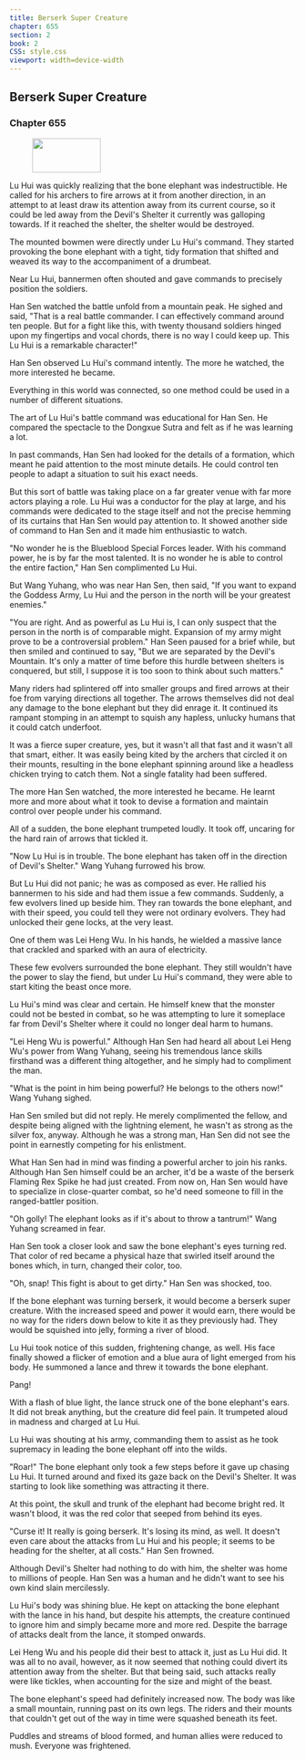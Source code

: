 ```yaml
---
title: Berserk Super Creature
chapter: 655
section: 2
book: 2
CSS: style.css
viewport: width=device-width
---
```


## Berserk Super Creature

### Chapter 655

<figure>
	<img src="../Images/gem.gif" alt="" id="gem" width="120" height="60" />
</figure>

Lu Hui was quickly realizing that the bone elephant was indestructible. He called for his archers to fire arrows at it from another direction, in an attempt to at least draw its attention away from its current course, so it could be led away from the Devil's Shelter it currently was galloping towards. If it reached the shelter, the shelter would be destroyed.

The mounted bowmen were directly under Lu Hui's command. They started provoking the bone elephant with a tight, tidy formation that shifted and weaved its way to the accompaniment of a drumbeat.

Near Lu Hui, bannermen often shouted and gave commands to precisely position the soldiers.

Han Sen watched the battle unfold from a mountain peak. He sighed and said, "That is a real battle commander. I can effectively command around ten people. But for a fight like this, with twenty thousand soldiers hinged upon my fingertips and vocal chords, there is no way I could keep up. This Lu Hui is a remarkable character!"

Han Sen observed Lu Hui's command intently. The more he watched, the more interested he became.

Everything in this world was connected, so one method could be used in a number of different situations.

The art of Lu Hui's battle command was educational for Han Sen. He compared the spectacle to the Dongxue Sutra and felt as if he was learning a lot.

In past commands, Han Sen had looked for the details of a formation, which meant he paid attention to the most minute details. He could control ten people to adapt a situation to suit his exact needs.

But this sort of battle was taking place on a far greater venue with far more actors playing a role. Lu Hui was a conductor for the play at large, and his commands were dedicated to the stage itself and not the precise hemming of its curtains that Han Sen would pay attention to. It showed another side of command to Han Sen and it made him enthusiastic to watch.

"No wonder he is the Blueblood Special Forces leader. With his command power, he is by far the most talented. It is no wonder he is able to control the entire faction," Han Sen complimented Lu Hui.

But Wang Yuhang, who was near Han Sen, then said, "If you want to expand the Goddess Army, Lu Hui and the person in the north will be your greatest enemies."

"You are right. And as powerful as Lu Hui is, I can only suspect that the person in the north is of comparable might. Expansion of my army might prove to be a controversial problem." Han Seen paused for a brief while, but then smiled and continued to say, "But we are separated by the Devil's Mountain. It's only a matter of time before this hurdle between shelters is conquered, but still, I suppose it is too soon to think about such matters."

Many riders had splintered off into smaller groups and fired arrows at their foe from varying directions all together. The arrows themselves did not deal any damage to the bone elephant but they did enrage it. It continued its rampant stomping in an attempt to squish any hapless, unlucky humans that it could catch underfoot.

It was a fierce super creature, yes, but it wasn't all that fast and it wasn't all that smart, either. It was easily being kited by the archers that circled it on their mounts, resulting in the bone elephant spinning around like a headless chicken trying to catch them. Not a single fatality had been suffered.

The more Han Sen watched, the more interested he became. He learnt more and more about what it took to devise a formation and maintain control over people under his command.

All of a sudden, the bone elephant trumpeted loudly. It took off, uncaring for the hard rain of arrows that tickled it.

"Now Lu Hui is in trouble. The bone elephant has taken off in the direction of Devil's Shelter." Wang Yuhang furrowed his brow.

But Lu Hui did not panic; he was as composed as ever. He rallied his bannermen to his side and had them issue a few commands. Suddenly, a few evolvers lined up beside him. They ran towards the bone elephant, and with their speed, you could tell they were not ordinary evolvers. They had unlocked their gene locks, at the very least.

One of them was Lei Heng Wu. In his hands, he wielded a massive lance that crackled and sparked with an aura of electricity.

These few evolvers surrounded the bone elephant. They still wouldn't have the power to slay the fiend, but under Lu Hui's command, they were able to start kiting the beast once more.

Lu Hui's mind was clear and certain. He himself knew that the monster could not be bested in combat, so he was attempting to lure it someplace far from Devil's Shelter where it could no longer deal harm to humans.

"Lei Heng Wu is powerful." Although Han Sen had heard all about Lei Heng Wu's power from Wang Yuhang, seeing his tremendous lance skills firsthand was a different thing altogether, and he simply had to compliment the man.

"What is the point in him being powerful? He belongs to the others now!" Wang Yuhang sighed.

Han Sen smiled but did not reply. He merely complimented the fellow, and despite being aligned with the lightning element, he wasn't as strong as the silver fox, anyway. Although he was a strong man, Han Sen did not see the point in earnestly competing for his enlistment.

What Han Sen had in mind was finding a powerful archer to join his ranks. Although Han Sen himself could be an archer, it'd be a waste of the berserk Flaming Rex Spike he had just created. From now on, Han Sen would have to specialize in close-quarter combat, so he'd need someone to fill in the ranged-battler position.

"Oh golly! The elephant looks as if it's about to throw a tantrum!" Wang Yuhang screamed in fear.

Han Sen took a closer look and saw the bone elephant's eyes turning red. That color of red became a physical haze that swirled itself around the bones which, in turn, changed their color, too.

"Oh, snap! This fight is about to get dirty." Han Sen was shocked, too.

If the bone elephant was turning berserk, it would become a berserk super creature. With the increased speed and power it would earn, there would be no way for the riders down below to kite it as they previously had. They would be squished into jelly, forming a river of blood.

Lu Hui took notice of this sudden, frightening change, as well. His face finally showed a flicker of emotion and a blue aura of light emerged from his body. He summoned a lance and threw it towards the bone elephant.

Pang!

With a flash of blue light, the lance struck one of the bone elephant's ears. It did not break anything, but the creature did feel pain. It trumpeted aloud in madness and charged at Lu Hui.

Lu Hui was shouting at his army, commanding them to assist as he took supremacy in leading the bone elephant off into the wilds.

"Roar!" The bone elephant only took a few steps before it gave up chasing Lu Hui. It turned around and fixed its gaze back on the Devil's Shelter. It was starting to look like something was attracting it there.

At this point, the skull and trunk of the elephant had become bright red. It wasn't blood, it was the red color that seeped from behind its eyes.

"Curse it! It really is going berserk. It's losing its mind, as well. It doesn't even care about the attacks from Lu Hui and his people; it seems to be heading for the shelter, at all costs." Han Sen frowned.

Although Devil's Shelter had nothing to do with him, the shelter was home to millions of people. Han Sen was a human and he didn't want to see his own kind slain mercilessly.

Lu Hui's body was shining blue. He kept on attacking the bone elephant with the lance in his hand, but despite his attempts, the creature continued to ignore him and simply became more and more red. Despite the barrage of attacks dealt from the lance, it stomped onwards.

Lei Heng Wu and his people did their best to attack it, just as Lu Hui did. It was all to no avail, however, as it now seemed that nothing could divert its attention away from the shelter. But that being said, such attacks really were like tickles, when accounting for the size and might of the beast.

The bone elephant's speed had definitely increased now. The body was like a small mountain, running past on its own legs. The riders and their mounts that couldn't get out of the way in time were squashed beneath its feet.

Puddles and streams of blood formed, and human allies were reduced to mush. Everyone was frightened.